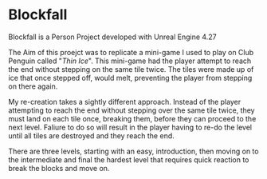 # Blockfall

Blockfall is a Person Project developed with Unreal Engine 4.27

The Aim of this proejct was to replicate a mini-game I used to play on Club Penguin called "_Thin Ice_". This mini-game had the player attempt to reach the end without stepping on the same tile twice. The tiles were made up of ice that once stepped off, would melt, preventing the player from stepping on there again.

My re-creation takes a sightly different approach. Instead of the player attempting to reach the end without stepping over the same tile twice, they must land on each tile once, breaking them, before they can proceed to the next level. Faliure to do so will result in the player having to re-do the level until all tiles are destroyed and they reach the end.

There are three levels, starting with an easy, introduction, then moving on to the intermediate and final the hardest level that requires quick reaction to break the blocks and move on.


